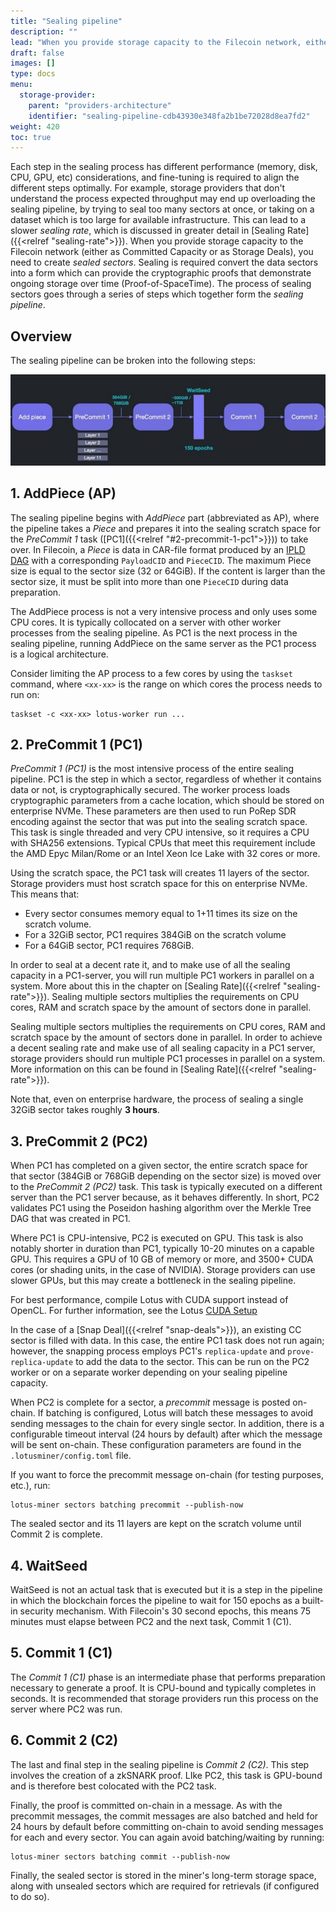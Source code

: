 ```yaml
---
title: "Sealing pipeline"
description: ""
lead: "When you provide storage capacity to the Filecoin network, either as Committed Capacity or Storage Deals, you must create _sealed sectors_. Sealing is required to convert the data sectors into a form which provides cryptographic proof of ongoing storage over time, called _Proof-of-SpaceTime_. The process of sealing sectors is called the _sealing pipeline_, and is important for Storage Providers to understand. The steps of the process, as well as recommendations for storage providers in regards to each step, are described in detail on this page."
draft: false
images: []
type: docs
menu:
  storage-provider:
    parent: "providers-architecture"
    identifier: "sealing-pipeline-cdb43930e348fa2b1be72028d8ea7fd2"
weight: 420
toc: true
---
```


Each step in the sealing process has different performance (memory, disk, CPU, GPU, etc) considerations, and fine-tuning is required to align the different steps optimally. For example, storage providers that don't understand the process expected throughput may end up overloading the sealing pipeline, by trying to seal too many sectors at once, or taking on a dataset which is too large for available infrastructure. This can lead to a slower _sealing rate_, which is discussed in greater detail in [Sealing Rate]({{<relref "sealing-rate">}}).
When you provide storage capacity to the Filecoin network (either as Committed Capacity or as Storage Deals), you need to create _sealed sectors_. Sealing is required convert the data sectors into a form which can provide the cryptographic proofs that demonstrate ongoing storage over time (Proof-of-SpaceTime). The process of sealing sectors goes through a series of steps which together form the _sealing pipeline_.

## Overview

The sealing pipeline can be broken into the following steps:

[![sealing tasks](sealing-tasks.png)](sealing-tasks.png)

## 1. AddPiece (AP)

The sealing pipeline begins with _AddPiece_ part (abbreviated as AP), where the pipeline takes a _Piece_ and prepares it into the sealing scratch space for the _PreCommit 1_ task ([PC1]({{<relref "#2-precommit-1-pc1">}})) to take over. In Filecoin, a _Piece_ is data in CAR-file format produced by an [IPLD DAG](https://ipld.io) with a corresponding `PayloadCID` and `PieceCID`. The maximum Piece size is equal to the sector size (32 or 64GiB). If the content is larger than the sector size, it must be split into more than one `PieceCID` during data preparation.

The AddPiece process is not a very intensive process and only uses some CPU cores. It is typically collocated on a server with other worker processes from the sealing pipeline. As PC1 is the next process in the sealing pipeline, running AddPiece on the same server as the PC1 process is a logical architecture.

Consider limiting the AP process to a few cores by using the `taskset` command, where `<xx-xx>` is the range on which cores the process needs to run on:

```shell
taskset -c <xx-xx> lotus-worker run ...
```

## 2. PreCommit 1 (PC1)

_PreCommit 1 (PC1)_ is the most intensive process of the entire sealing pipeline. PC1 is the step in which a sector, regardless of whether it contains data or not, is cryptographically secured. The worker process loads cryptographic parameters from a cache location, which should be stored on enterprise NVMe. These parameters are then used to run PoRep SDR encoding against the sector that was put into the sealing scratch space. This task is single threaded and very CPU intensive, so it requires a CPU with SHA256 extensions. Typical CPUs that meet this requirement include the AMD Epyc Milan/Rome or an Intel Xeon Ice Lake with 32 cores or more.

Using the scratch space, the PC1 task will creates 11 layers of the sector. Storage providers must host scratch space for this on enterprise NVMe. This means that:

- Every sector consumes memory equal to 1+11 times its size on the scratch volume.
- For a 32GiB sector, PC1 requires 384GiB on the scratch volume
- For a 64GiB sector, PC1 requires 768GiB.

In order to seal at a decent rate it, and to make use of all the sealing capacity in a PC1-server, you will run multiple PC1 workers in parallel on a system. More about this in the chapter on [Sealing Rate]({{<relref "sealing-rate">}}). Sealing multiple sectors multiplies the requirements on CPU cores, RAM and scratch space by the amount of sectors done in parallel.

Sealing multiple sectors multiplies the requirements on CPU cores, RAM and scratch space by the amount of sectors done in parallel. In order to achieve a decent sealing rate and make use of all sealing capacity in a PC1 server, storage providers should run multiple PC1 processes in parallel on a system. More information on this can be found in [Sealing Rate]({{<relref "sealing-rate">}}). 

Note that, even on enterprise hardware, the process of sealing a single 32GiB sector takes roughly **3 hours**.

## 3. PreCommit 2 (PC2)

When PC1 has completed on a given sector, the entire scratch space for that sector (384GiB or 768GiB depending on the sector size) is moved over to the _PreCommit 2 (PC2)_ task. This task is typically executed on a different server than the PC1 server because, as it behaves differently. In short, PC2 validates PC1 using the Poseidon hashing algorithm over the Merkle Tree DAG that was created in PC1. 

Where PC1 is CPU-intensive, PC2 is executed on GPU. This task is also notably shorter in duration than PC1, typically 10-20 minutes on a capable GPU. This requires a GPU of 10 GB of memory or more, and 3500+ CUDA cores (or shading units, in the case of NVIDIA). Storage providers can use slower GPUs, but this may create a bottleneck in the sealing pipeline.

For best performance, compile Lotus with CUDA support instead of OpenCL. For further information, see the Lotus [CUDA Setup](https://lotus.filecoin.io/tutorials/lotus-miner/cuda/)

In the case of a [Snap Deal]({{<relref "snap-deals">}}), an existing CC sector is filled with data. In this case, the entire PC1 task does not run again; however, the snapping process employs PC1's `replica-update` and `prove-replica-update` to add the data to the sector. This can be run on the PC2 worker or on a separate worker depending on your sealing pipeline capacity.

When PC2 is complete for a sector, a _precommit_ message is posted on-chain. If batching is configured, Lotus will batch these messages to avoid sending messages to the chain for every single sector. In addition, there is a configurable timeout interval (24 hours by default) after which the message will be sent on-chain. These configuration parameters are found in the `.lotusminer/config.toml` file.

If you want to force the precommit message on-chain (for testing purposes, etc.), run:

```shell
lotus-miner sectors batching precommit --publish-now
```

The sealed sector and its 11 layers are kept on the scratch volume until Commit 2 is complete.
<!-- to be verified with Angelo-->

## 4. WaitSeed

WaitSeed is not an actual task that is executed but it is a step in the pipeline in which the blockchain forces the pipeline to wait for 150 epochs as a built-in security mechanism. With Filecoin's 30 second epochs, this means 75 minutes must elapse between PC2 and the next task, Commit 1 (C1). 

## 5. Commit 1 (C1)

The _Commit 1 (C1)_ phase is an intermediate phase that performs preparation necessary to generate a proof. It is CPU-bound and typically completes in seconds. It is recommended that storage providers run this process on the server where PC2 was run.

## 6. Commit 2 (C2)

The last and final step in the sealing pipeline is _Commit 2 (C2)_. This step involves the creation of a zkSNARK proof. LIke PC2, this task is GPU-bound and is therefore best colocated with the PC2 task.

Finally, the proof is committed on-chain in a message. As with the precommit messages, the commit messages are also batched and held for 24 hours by default before committing on-chain to avoid sending messages for each and every sector. You can again avoid batching/waiting by running:

```shell
lotus-miner sectors batching commit --publish-now
```

Finally, the sealed sector is stored in the miner's long-term storage space, along with unsealed sectors which are required for retrievals (if configured to do so).
